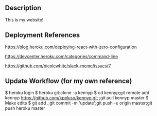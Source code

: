 ## Description

This is my website!

## Deployment References

https://blog.heroku.com/deploying-react-with-zero-configuration

https://devcenter.heroku.com/categories/command-line

https://github.com/nicolewhite/slack-meme/issues/7

## Update Workflow (for my own reference)

$ heroku login
$ heroku git:clone -a kennyp
$ cd kennyp;git remote add kennyp https://github.com/kpeluso/kennyp.git ;git pull kennyp master
$ Make edits
$ git add .;git commit -m 'update';git push -u origin master;git push heroku master

